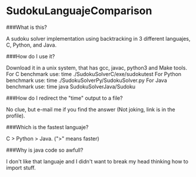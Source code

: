# SudokuLanguajeComparison

###What is this?

A sudoku solver implementation using backtracking in 3 different languajes, C, Python, and Java.

###How do I use it?

Download it in a unix system, that has gcc, javac, python3 and Make tools.
For C benchmark use:  time ./SudokuSolverC/exe/sudokutest 
For Python benchmark use: time ./SudokuSolverPy/SudokuSolver.py 
For Java benchmark use: time java SudokuSolverJava/Sudoku

###How do I redirect the "time" output to a file?

No clue, but e-mail me if you find the answer (Not joking, link is in the profile).

###Which is the fastest languaje?

C > Python > Java. (">" means faster)

###Why is java code so awfull?

I don't like that languaje and I didn't want to break my head thinking how to import stuff.

